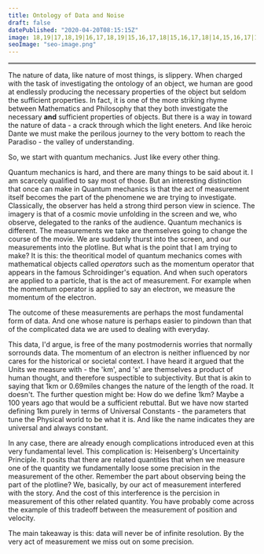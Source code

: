 ```yaml
---
title: Ontology of Data and Noise
draft: false
datePublished: "2020-04-20T08:15:15Z"
image: 18,19|17,18,19|16,17,18,19|15,16,17,18|15,16,17,18|14,15,16,17|13,14,15,16,17|12,13,14,15,16|12,13,14,15|11,12,13,14,15|10,11,12,13,14|9,10,11,12,13|3,4,9,10,11,12,13|2,3,4,5,8,9,10,11,12|2,3,4,5,6,7,8,9,10,11|3,4,5,6,7,8,9,10,11|4,5,6,7,8,9,10|5,6,7,8,9|6,7,8|
seoImage: "seo-image.png"
---
```


<hr style="height:3px;border-width:0;color:gray;background-color:gray">

The nature of data, like nature of most things, is slippery. When charged with the task of investigating the ontology of an object, we human are good at endlessly producing the necessary properties of the object but seldom the sufficient properties. In fact, it is one of the more striking rhyme between Mathematics and Philosophy that they both investigate the necessary **and** sufficient properties of objects. But there is a way in toward the nature of data - a crack through which the light eneters. And like heroic Dante we must make the perilous journey to the very bottom to reach the Paradiso - the valley of understanding.

So, we start with quantum mechanics. Just like every other thing.

Quantum mechanics is hard, and there are many things to be said about it. I am scarcely qualified to say most of those. But an interesting distinction that once can make in Quantum mechanics is that the act of measurement itself becomes the part of the phenomene we are trying to investigate. Classically, the observer has held a strong third person view in science. The imagery is that of a cosmic movie unfolding in the screen and we, who observe, delegated to the ranks of the audience. Quantum mechanics is different. The measurements we take are themselves going to change the course of the movie. We are suddenly thurst into the screen, and our measurements into the plotline. But what is the point that I am trying to make? It is this: the theoritical model of quantum mechanics comes with mathematical objects called *operators* such as the momentum operator that appears in the famous Schroidinger's equation. And when such operators are applied to a particle, that is the act of measurement. For example when the momentum operator is applied to say an electron, we measure the momentum of the electron.

The outcome of these measurements are perhaps the most fundamental form of data. And one whose nature is perhaps easier to pindown than that of the complicated data we are used to dealing with everyday.

This data, I'd argue, is free of the many postmodernis worries that normally sorrounds data. The momentum of an electron is neither influenced by nor cares for the historical or societal context. I have heard it argued that the Units we measure with - the 'km', and 's' are themselves a product of human thought, and therefore suspectible to subjectivity. But that is akin to saying that 1km or 0.69miles changes the nature of the length of the road. It doesn't. The  further question might be: How do we define 1km? Maybe a 100 years ago that would be a sufficient rebuttal. But we have now started defining 1km purely in terms of Universal Constants - the parameters that tune the Physical world to be what it is. And like the name indicates they are universal and always constant. 

In any case, there are already enough complications introduced even at this very fundamental level. This complication is: Heisenberg's Uncertainity Principle. It posits that there are related quantities that when we measure one of the quantity we fundamentally loose some precision in the measurement of the other. Remember the part about observing being the part of the plotline? We, basically, by our act of measurement interfered with the story. And the cost of this interference is the percision in measurement of this other related quantity. You have probably come across the example of this tradeoff between the measurement of position and velocity. 

The main takeaway is this: data will never be of infinite resolution. By the very act of measurement we miss out on some precision.

